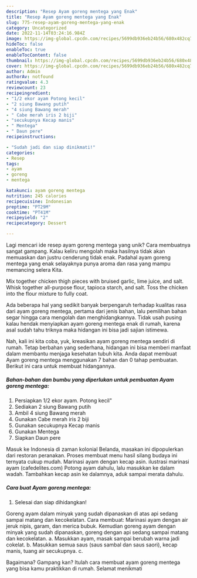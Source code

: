 ```yaml
---
description: "Resep Ayam goreng mentega yang Enak"
title: "Resep Ayam goreng mentega yang Enak"
slug: 775-resep-ayam-goreng-mentega-yang-enak
category: Uncategorized
date: 2022-11-14T03:24:16.984Z
image: https://img-global.cpcdn.com/recipes/5699db936eb24b56/680x482cq70/ayam-goreng-mentega-foto-resep-utama.jpg
hideToc: false
enableToc: true
enableTocContent: false
thumbnail: https://img-global.cpcdn.com/recipes/5699db936eb24b56/680x482cq70/ayam-goreng-mentega-foto-resep-utama.jpg
cover: https://img-global.cpcdn.com/recipes/5699db936eb24b56/680x482cq70/ayam-goreng-mentega-foto-resep-utama.jpg
author: Admin
authorAv: notfound
ratingvalue: 4.3
reviewcount: 23
recipeingredient:
- "1/2 ekor ayam Potong kecil"
- "2 siung Bawang putih"
- "4 siung Bawang merah"
- " Cabe merah iris 2 biji"
- "secukupnya Kecap manis"
- " Mentega"
- " Daun pere"
recipeinstructions:

- "Sudah jadi dan siap dinikmati!"
categories:
- Resep
tags:
- ayam
- goreng
- mentega

katakunci: ayam goreng mentega 
nutrition: 245 calories
recipecuisine: Indonesian
preptime: "PT29M"
cooktime: "PT41M"
recipeyield: "2"
recipecategory: Dessert

---
```





Lagi mencari ide resep ayam goreng mentega yang unik? Cara membuatnya sangat gampang. Kalau keliru mengolah maka hasilnya tidak akan memuaskan dan justru cenderung tidak enak. Padahal ayam goreng mentega yang enak selayaknya punya aroma dan rasa yang mampu memancing selera Kita.





Mix together chicken thigh pieces with bruised garlic, lime juice, and salt. Whisk together all-purpose flour, tapioca starch, and salt. Toss the chicken into the flour mixture to fully coat.

Ada beberapa hal yang sedikit banyak berpengaruh terhadap kualitas rasa dari ayam goreng mentega, pertama dari jenis bahan, lalu pemilihan bahan segar hingga cara mengolah dan menghidangkannya. Tidak usah pusing kalau hendak menyiapkan ayam goreng mentega enak di rumah, karena asal sudah tahu triknya maka hidangan ini bisa jadi sajian istimewa.






Nah, kali ini kita coba, yuk, kreasikan ayam goreng mentega sendiri di rumah. Tetap berbahan yang sederhana, hidangan ini bisa memberi manfaat dalam membantu menjaga kesehatan tubuh kita. Anda dapat membuat Ayam goreng mentega menggunakan 7 bahan dan 0 tahap pembuatan. Berikut ini cara untuk membuat hidangannya.

<!--inarticleads1-->

##### Bahan-bahan dan bumbu yang diperlukan untuk pembuatan Ayam goreng mentega:

1. Persiapkan 1/2 ekor ayam. Potong kecil&#34;
1. Sediakan 2 siung Bawang putih
1. Ambil 4 siung Bawang merah
1. Gunakan  Cabe merah iris 2 biji
1. Gunakan secukupnya Kecap manis
1. Gunakan  Mentega
1. Siapkan  Daun pere


Masuk ke Indonesia di zaman kolonial Belanda, masakan ini dipopulerkan dari restoran peranakan. Proses membuat menu hasil silang budaya ini ternyata cukup mudah. Marinasi ayam dengan kecap asin. ilustrasi marinasi ayam (cafedelites.com) Potong ayam dahulu, lalu masukkan ke dalam wadah. Tambahkan kecap asin ke dalamnya, aduk sampai merata dahulu. 

<!--inarticleads2-->

##### Cara buat Ayam goreng mentega:


1. Selesai dan siap dihidangkan!

Goreng ayam dalam minyak yang sudah dipanaskan di atas api sedang sampai matang dan kecokelatan. Cara membuat: Marinasi ayam dengan air jeruk nipis, garam, dan merica bubuk. Kemudian goreng ayam dengan minyak yang sudah dipanaskan, goreng dengan api sedang sampai matang dan kecokelatan. a. Masukkan ayam, masak sampai berubah warna jadi cokelat. b. Masukkan semua saus (saus sambal dan saus saori), kecap manis, tuang air secukupnya. c. 

Bagaimana? Gampang kan? Itulah cara membuat ayam goreng mentega yang bisa kamu praktikkan di rumah. Selamat menikmati

